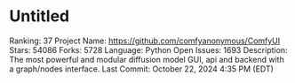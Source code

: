 # Untitled

Ranking: 37
Project Name: https://github.com/comfyanonymous/ComfyUI
Stars: 54086
Forks: 5728
Language: Python
Open Issues: 1693
Description: The most powerful and modular diffusion model GUI, api and backend with a graph/nodes interface.
Last Commit: October 22, 2024 4:35 PM (EDT)